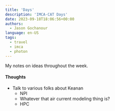 ```yaml
---
title: 'Days'
description: 'IMCA-CAT Days'
date: 2023-09-18T18:06:56+00:00
authors:
  - Jason Gochanour
language: en-US
tags:
  - travel
  - imca
  - photon
---
```


My notes on ideas throughout the week.

#### Thoughts

- Talk to various folks about Keanan
  - NPI
  - Whatever that air current modeling thing is?
  - HPC
